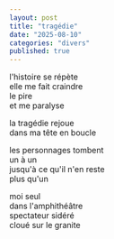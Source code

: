 ```yaml
---
layout: post
title: "tragédie"
date: "2025-08-10"
categories: "divers"
published: true
---
```


l'histoire se répète  
elle me fait craindre  
le pire  
et me paralyse  

la tragédie rejoue  
dans ma tête en boucle  

les personnages tombent  
un à un  
jusqu'à ce qu'il n'en reste  
plus qu'un   

moi seul  
dans l'amphithéâtre  
spectateur sidéré  
cloué sur le granite  
